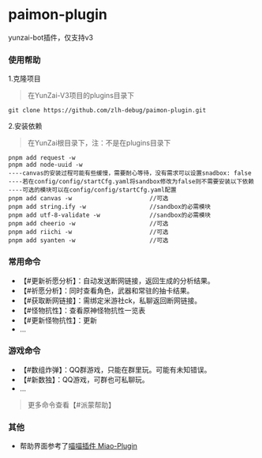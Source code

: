 # paimon-plugin

yunzai-bot插件，仅支持v3

### 使用帮助

1.克隆项目
> 在YunZai-V3项目的plugins目录下

```
git clone https://github.com/zlh-debug/paimon-plugin.git
```

2.安装依赖
> 在YunZai根目录下，注：不是在plugins目录下

```
pnpm add request -w
pnpm add node-uuid -w
----canvas的安装过程可能有些缓慢，需要耐心等待，没有需求可以设置snadbox: false
----若在config/config/startCfg.yaml将sandbox修改为false则不需要安装以下依赖
----可选的模块可以在config/config/startCfg.yaml配置
pnpm add canvas -w                      //可选
pnpm add string.ify -w                  //sandbox的必需模块
pnpm add utf-8-validate -w              //sandbox的必需模块
pnpm add cheerio -w                     //可选
pnpm add riichi -w                      //可选
pnpm add syanten -w                     //可选
```

### 常用命令

* 【#更新祈愿分析】：自动发送断网链接，返回生成的分析结果。
* 【#祈愿分析】：同时查看角色，武器和常驻的抽卡结果。
* 【#获取断网链接】：需绑定米游社ck，私聊返回断网链接。
* 【#怪物抗性】：查看原神怪物抗性一览表
* 【#更新怪物抗性】：更新
* ...

### 游戏命令

* 【#数组炸弹】：QQ群游戏，只能在群里玩。可能有未知错误。
* 【#新数独】：QQ游戏，可群也可私聊玩。
* ...

> 更多命令查看【#派蒙帮助】

### 其他

* 帮助界面参考了[喵喵插件 Miao-Plugin](https://github.com/yoimiya-kokomi/miao-plugin)